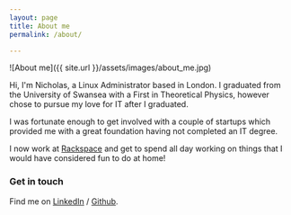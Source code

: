 ```yaml
---
layout: page
title: About me
permalink: /about/

---
```


![About me]({{ site.url }}/assets/images/about_me.jpg)

Hi, I'm Nicholas, a Linux Administrator based in London. I graduated
from the University of Swansea with a First in Theoretical Physics, however
chose to pursue my love for IT after I graduated.

I was fortunate enough to get involved with a couple of startups which provided
me with a great foundation having not completed an IT degree.

I now work at [Rackspace][rs] and get to spend all day working on things that I
would have considered fun to do at home!

### Get in touch

Find me on [LinkedIn][linkedin] / [Github][github].

[rs]: https://www.rackspace.co.uk
[linkedin]: https://www.linkedin.com/in/nickrhodes1
[github]: https://github.com/nrhodes91

